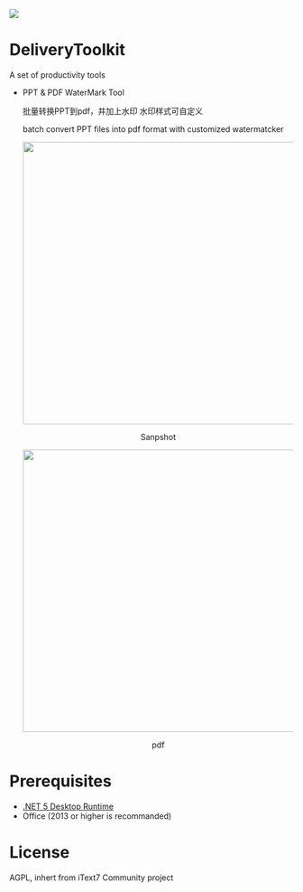 <a href="https://996.icu" target='_blank'><img src="https://img.shields.io/badge/link-996.icu-red.svg"></a>

# DeliveryToolkit
A set of productivity tools

- PPT & PDF WaterMark Tool

  批量转换PPT到pdf，并加上水印
  水印样式可自定义
  
  batch convert PPT files into pdf format with customized watermatcker
  <div  align="center">    
  <img src="https://aidiag890.blob.core.chinacloudapi.cn/resource/snap1.png" width=500/>
  <p>Sanpshot</p>
  <img src="https://aidiag890.blob.core.chinacloudapi.cn/resource/pdf.png" width=500/>
  <p>pdf</p>
  </div>


# Prerequisites

- [.NET 5 Desktop Runtime](https://dotnet.microsoft.com/download/dotnet/current/runtime)
- Office (2013 or higher is recommanded)

# License
  
  AGPL, inhert from iText7 Community project
